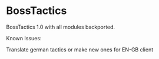 # BossTactics
BossTactics 1.0 with all modules backported. 

Known Issues:

Translate german tactics or make new ones for EN-GB client
